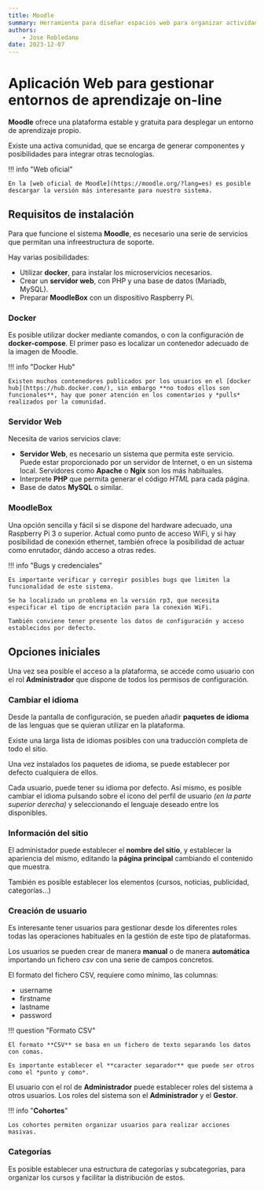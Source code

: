 ```yaml
--- 
title: Moodle
summary: Herramienta para diseñar espacios web para organizar actividades de formación
authors: 
    - Jose Robledano
date: 2023-12-07
---
```

# Aplicación Web para gestionar entornos de aprendizaje on-line

**Moodle** ofrece una plataforma estable y gratuita para desplegar un entorno de aprendizaje propio.

Existe una activa comunidad, que se encarga de generar componentes y posibilidades para integrar otras tecnologías.

!!! info "Web oficial"

    En la [web oficial de Moodle](https://moodle.org/?lang=es) es posible descargar la versión más interesante para nuestro sistema.

## Requisitos de instalación

Para que funcione el sistema **Moodle**, es necesario una serie de servicios que permitan una infreestructura de soporte.

Hay varias posibilidades:
- Utilizar **docker**, para instalar los microservicios necesarios.
- Crear un **servidor web**, con PHP y una base de datos (Mariadb, MySQL).
- Preparar **MoodleBox** con un dispositivo Raspberry Pi.

### Docker

Es posible utilizar docker mediante comandos, o con la configuración de **docker-compose**. El primer paso es localizar un contenedor adecuado de la imagen de Moodle. 

!!! info "Docker Hub"

    Existen muchos contenedores publicados por los usuarios en el [docker hub](https://hub.docker.com/), sin embargo **no todos ellos son funcionales**, hay que poner atención en los comentarios y *pulls* realizados por la comunidad.


### Servidor Web

Necesita de varios servicios clave:

- **Servidor Web**, es necesario un sistema que permita este servicio. Puede estar proporcionado por un servidor de Internet, o en un sistema local. Servidores como **Apache** o **Ngix** son los más habituales.
- Interprete **PHP** que permita generar el código *HTML* para cada página.
- Base de datos **MySQL** o similar.


### MoodleBox

Una opción sencilla y fácil si se dispone del hardware adecuado, una Raspberry Pi 3 o superior. Actual como punto de acceso WiFi, y si hay posibilidad de conexión ethernet, también ofrece la posibilidad de actuar como enrutador, dándo acceso a otras redes.

!!! info "Bugs y credenciales"

    Es importante verificar y corregir posibles bugs que limiten la funcionalidad de este sistema. 
    
    Se ha localizado un problema en la versión rp3, que necesita especificar el tipo de encriptación para la conexión WiFi.

    También conviene tener presente los datos de configuración y acceso establecidos por defecto.


## Opciones iniciales

Una vez sea posible el acceso a la plataforma, se accede como usuario con el rol **Administrador** que dispone de todos los permisos de configuración.

### Cambiar el idioma

Desde la pantalla de configuración, se pueden añadir **paquetes de idioma** de las lenguas que se quieran utilizar en la plataforma. 

Existe una larga lista de idiomas posibles con una traducción completa de todo el sitio.

Una vez instalados los paquetes de idioma, se puede establecer por defecto cualquiera de ellos.

Cada usuario, puede tener su idioma por defecto. Así mismo, es posible cambiar el idioma pulsando sobre el icono del perfil de usuario *(en la parte superior derecha)* y seleccionando el lenguaje deseado entre los disponibles.


### Información del sitio

El administador puede establecer el **nombre del sitio**, y establecer la apariencia del mismo, editando la **página principal** cambiando el contenido que muestra.

También es posible establecer los elementos (cursos, noticias, publicidad, categorías...)


### Creación de usuario

Es interesante tener usuarios para gestionar desde los diferentes roles todas las operaciones habituales en la gestión de este tipo de plataformas.

Los usuarios se pueden crear de manera **manual** o de manera **automática** importando un fichero *csv* con una serie de campos concretos.


El formato del fichero CSV, requiere como mínimo, las columnas:

- username
- firstname
- lastname
- password 

!!! question "Formato CSV"

    El formato **CSV** se basa en un fichero de texto separando los datos con comas.

    Es importante establecer el **caracter separador** que puede ser otros como el *punto y como*.

El usuario con el rol de **Administrador** puede establecer roles del sistema a otros usuarios. Los roles del sistema son el **Administrador** y el **Gestor**.

!!! info "**Cohortes**"

    Los cohortes permiten organizar usuarios para realizar acciones masivas.


### Categorías

Es posible establecer una estructura de categorías y subcategorías, para organizar los cursos y facilitar la distribución de estos.



